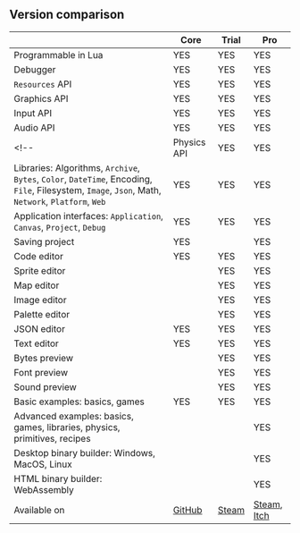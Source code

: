 ## Version comparison

| | Core | Trial | Pro |
|---|---|---|---|
| Programmable in Lua | YES | YES | YES |
| Debugger | YES | YES | YES |
| `Resources` API | YES | YES | YES |
| Graphics API | YES | YES | YES |
| Input API | YES | YES | YES |
| Audio API | YES | YES | YES |
<!-- | Physics API | YES | YES | YES | -->
| Libraries: Algorithms, `Archive`, `Bytes`, `Color`, `DateTime`, Encoding, `File`, Filesystem, `Image`, `Json`, Math, `Network`, `Platform`, `Web` | YES | YES | YES |
| Application interfaces: `Application`, `Canvas`, `Project`, `Debug` | YES | YES | YES |
| Saving project | YES | | YES |
| Code editor | YES | YES | YES |
| Sprite editor | | YES | YES |
| Map editor | | YES | YES |
| Image editor | | YES | YES |
| Palette editor | | YES | YES |
| JSON editor | YES | YES | YES |
| Text editor | YES | YES | YES |
| Bytes preview | | YES | YES |
| Font preview | | YES | YES |
| Sound preview | | YES | YES |
| Basic examples: basics, games | YES | YES | YES |
| Advanced examples: basics, games, libraries, physics, primitives, recipes | | | YES |
| Desktop binary builder: Windows, MacOS, Linux | | | YES |
| HTML binary builder: WebAssembly | | | YES |
| Available on | [GitHub](README.md#compiling-from-source) | [Steam](https://store.steampowered.com/app/1386180/) | [Steam](https://store.steampowered.com/app/1386180/), [Itch](https://tonywang.itch.io/bitty) |
